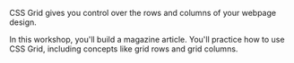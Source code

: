CSS Grid gives you control over the rows and columns of your webpage design.

In this workshop, you'll build a magazine article. You'll practice how to use CSS Grid, including concepts like grid rows and grid columns.